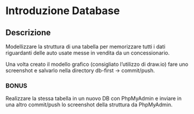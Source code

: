Introduzione Database
===
## Descrizione

Modellizzare la struttura di una tabella per memorizzare tutti i dati riguardanti delle auto usate messe in vendita da un concessionario.

Una volta creato il modello grafico (consigliato l’utilizzo di draw.io) fare uno screenshot e salvarlo nella directory db-first -> commit/push.

### **BONUS**
Realizzare la stessa tabella in un nuovo DB con PhpMyAdmin e inviare in una altro commit/push lo screenshot della struttura da PhpMyAdmin.












